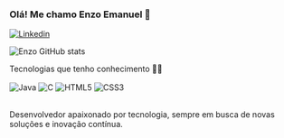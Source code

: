 ### Olá! Me chamo Enzo Emanuel 👋
[![Linkedin](https://img.shields.io/badge/LinkedIn-0077B5?style=for-the-badge&logo=linkedin&logoColor=white)](https://www.linkedin.com/in/enzodevjava)

![Enzo GitHub stats](https://github-readme-stats.vercel.app/api?username=enzodevjava&show_icons=true&theme=dark)

Tecnologias que tenho conhecimento 👨‍💻
<div style= "display: inline_block">
  <img align= "center" alt= "Java" src=https://img.shields.io/badge/Java-ED8B00?style=for-the-badge&logo=openjdk&logoColor=white/>
  <img align= "center" alt= "C" src=https://img.shields.io/badge/C-00599C?style=for-the-badge&logo=c&logoColor=white/>
  <img align= "center" alt= "HTML5" src=https://img.shields.io/badge/HTML5-E34F26?style=for-the-badge&logo=html5&logoColor=white/>
  <img align= "center" alt= "CSS3" src=https://img.shields.io/badge/CSS3-1572B6?style=for-the-badge&logo=css3&logoColor=white/>
</div><br/>

Desenvolvedor apaixonado por tecnologia, sempre em busca de novas soluções e inovação contínua.

